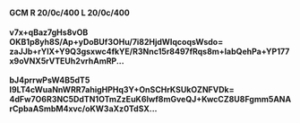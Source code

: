#### GCM R 20/0c/400 L 20/0c/400
**v7x+qBaz7gHs8vOB**<br/>**OKB1p8yh8S/Ap+yDoBUf3OHu/7i82HjdWIqcoqsWsdo=**<br/>**zaJJb+rYlX+Y9Q3gsxwc4fkYE/R3Nnc15r8497fRqs8m+labQehPa+YP177x9oVNX5rVTEUh2vrhAmRP...**<br/><br/>
**bJ4prrwPsW4B5dT5**<br/>**I9LT4cWuaNnWRR7ahigHPHq3Y+OnSCHrKSUkOZNFVDk=**<br/>**4dFw7O6R3NC5DdTN1OTmZzEuK6lwf8mGveQJ+KwcCZ8U8Fgmm5ANArCpbaASmbM4xvc/oKW3aXz0TdSX...**